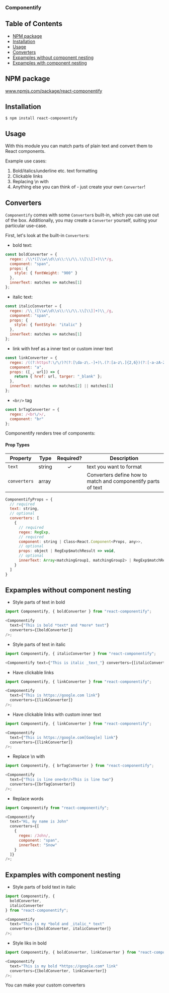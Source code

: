 ### Componentify

## Table of Contents

- [NPM package](www.npmjs.com/package/react-componentify)
- [Installation](#installation)
- [Usage](#usage)
- [Converters](#converters)
- [Expamples without component nesting](#expamples-without-component-nesting)
- [Expamples with component nesting](#expamples-with-component-nesting)

## NPM package

www.npmjs.com/package/react-componentify

## Installation

`$ npm install react-componentify`

## Usage

With this module you can match parts of plain text and convert them to React components.

Example use cases:

1.  Bold/italics/underline etc. text formatting
2.  Clickable links
3.  Replacing \n with <br/>
4.  Anything else you can think of - just create your own `Converter`!

## Converters

`Componentify` comes with some `Converter`s built-in, which you can use out of the box. Additionally, you may create a `Converter` yourself, suiting your particular use-case.

First, let's look at the built-in `Converter`s:

- bold text:

```js
const boldConverter = {
  regex: /\\*([\\w\\d\\s\\:\\/\\.\\[\\]]+)\\*/g,
  component: "span",
  props: {
    style: { fontWeight: "900" }
  },
  innerText: matches => matches[1]
};
```

- italic text:

```js
const italicConverter = {
  regex: /\\_([\\w\\d\\s\\:\\/\\.\\[\\]]+)\\_/g,
  component: "span",
  props: {
    style: { fontStyle: "italic" }
  },
  innerText: matches => matches[1]
};
```

- link with href as a inner text or custom inner text

```js
const linkConverter = {
  regex: /((?:https?:\/\/)?(?:[\da-z\.-]+)\.(?:[a-z\.]{2,6})(?:[-a-zA-Z0-9@:%_\+.~#?&//=]*)*\/?)(?:\[(.+?)\])?/g,
  component: "a",
  props: ([_, url]) => {
    return { href: url, targer: "_blank" };
  },
  innerText: matches => matches[2] || matches[1]
};
```

- `<br/>` tag

```js
const brTagConverter = {
  regex: /<br\/>/,
  component: "br"
};
```

Componentify renders tree of components:

#### Prop Types

| Property     | Type   | Required? | Description                                                   |
| ------------ | ------ | :-------: | ------------------------------------------------------------- |
| `text`       | string |     ✓     | text you want to format                                       |
| `converters` | array  |           | Converters define how to match and componentify parts of text |

```js
ComponentifyProps = {
  // required
  text: string,
  // optional
  converters: [
    {
      // required
      regex: RegExp,
      // required
      component: string | Class<React.Component<Props, any>>,
      // optional
      props: object | RegExp$matchResult => void,
      // optional
      innerText: Array<matchingGroup1, matchingGroup2> | RegExp$matchResult => matchingGroup1 | matchingGroup2
    }
  ]
}
```

## Expamples without component nesting

- Style parts of text in bold

```js
import Componentify, { boldConverter } from "react-componentify";

<Componentify
  text={"Тhis is bold *text* and *more* text"}
  converters={[boldConverter]}
/>;
```

- Style parts of text in italic

```js
import Componentify, { italicConverter } from "react-componentify";

<Componentify text={"Тhis is italic _text_"} converters={[italicConverter]} />;
```

- Have clickable links

```js
import Componentify, { linkConverter } from "react-componentify";

<Componentify
  text={"Тhis is https://google.com link"}
  converters={[linkConverter]}
/>;
```

- Have clickable links with custom inner text

```js
import Componentify, { linkConverter } from "react-componentify";

<Componentify
  text={"Тhis is https://google.com[Google] link"}
  converters={[linkConverter]}
/>;
```

- Replace \n with <br/>

```js
import Componentify, { brTagConverter } from "react-componentify";

<Componentify
  text={"Тhis is line one<br/>This is line two"}
  converters={[brTagConverter]}
/>;
```

- Replace words

```js
import Componentify from "react-componentify";

<Componentify
  text="Hi, my name is John"
  converters={[
    {
      regex: /John/,
      component: "span",
      innerText: "Snow"
    }
  ]}
/>;
```

## Expamples with component nesting

- Style parts of bold text in italic

```js
import Componentify, {
  boldConverter,
  italicConverter
} from "react-componentify";

<Componentify
  text="Тhis is my *bold and _italic_* text"
  converters={[boldConverter, italicConverter]}
/>;
```

- Style liks in bold

```js
import Componentify, { boldConverter, linkConverter } from "react-componentify";

<Componentify
  text="Тhis is my bold *https://google.com* link"
  converters={[boldConverter, linkConverter]}
/>;
```

You can make your custom converters
